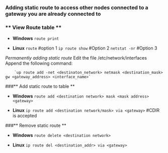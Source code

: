 ### **Adding static route to access other nodes connected to a gateway you are already connected to**
### ** View Route table **

- **Windows**
`route print`

- **Linux**
`route` #option 1
`ip route show` #Option 2
`netstat -nr` #Option 3

_Permanently adding static route_
    Edit the file /etc/network/interfaces
    Append the following command:

        `up route add -net <destinaton_network> netmask <destination_mask> gw <gateway_address> <interface_name>`

###** Add static route to table **

- **Windows**
     `route add <destination network> mask <mask address> <gateway>`

- **Linux**
     `ip route add <destination network/mask> via <gateway>`  #CDIR is accepted

###** Remove static route **

- **Windows**
        `route delete <destination network>`

- **Linux**
        `ip route del <destination_addr> via <gateway>`

